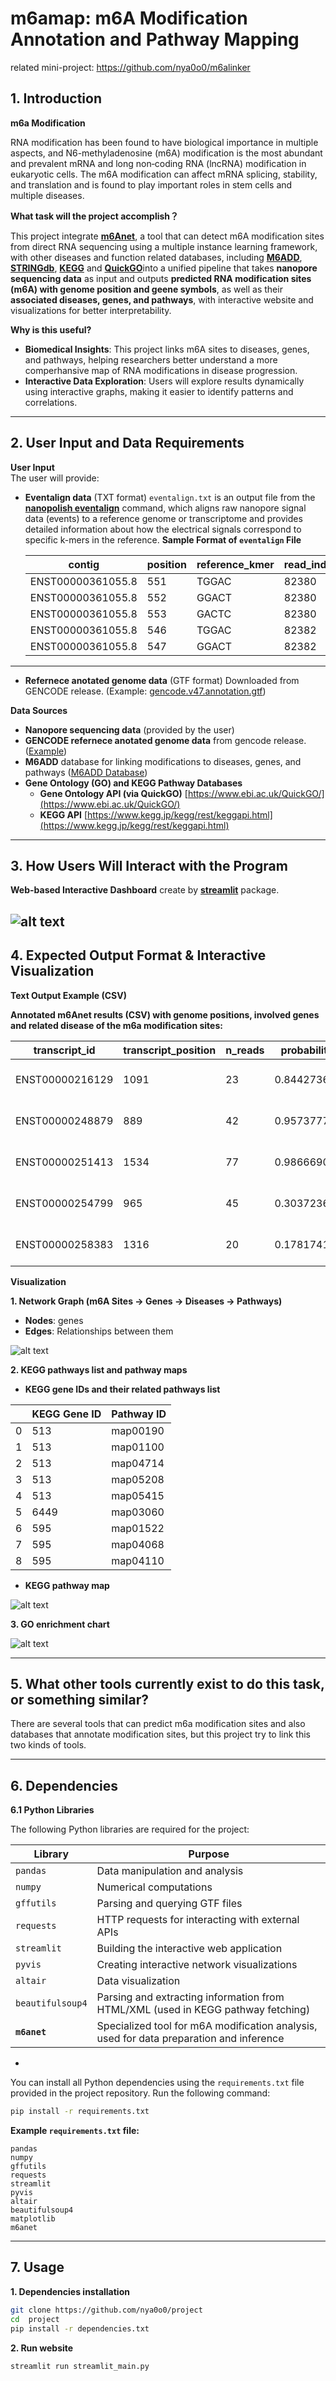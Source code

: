 # **m6amap: m6A Modification Annotation and Pathway Mapping**  

related mini-project: https://github.com/nya0o0/m6alinker

## **1. Introduction**  

**m6a Modification**

RNA modification has been found to have biological importance in multiple aspects, and N6-methyladenosine (m6A) modification is the most abundant and prevalent mRNA and long non‐coding RNA (lncRNA) modification in eukaryotic cells. The m6A modification can affect mRNA splicing, stability, and translation and is found to play important roles in stem cells and multiple diseases. 

**What task will the project accomplish？**

This project integrate [**m6Anet**](https://m6anet.readthedocs.io/en/latest/), a tool that can detect m6A modification sites from direct RNA sequencing using a multiple instance learning framework, with other diseases and function related databases, including [**M6ADD**](http://m6add.edbc.org/), [**STRINGdb**](https://string-db.org/), [**KEGG**](https://www.genome.jp/kegg/) and [**QuickGO**](https://www.ebi.ac.uk/QuickGO/)into a unified pipeline that takes **nanopore sequencing data** as input and outputs **predicted RNA modification sites (m6A) with genome position and geene symbols**, as well as their **associated diseases, genes, and pathways**, with interactive website and visualizations for better interpretability.  

**Why is this useful?**  

- **Biomedical Insights**: This project links m6A sites to diseases, genes, and pathways, helping researchers better understand a more comperhansive map of RNA modifications in disease progression.  
- **Interactive Data Exploration**: Users will explore results dynamically using interactive graphs, making it easier to identify patterns and correlations.  

---

## **2. User Input and Data Requirements**  

**User Input**  
The user will provide:  

- **Eventalign data** (TXT format)
`eventalign.txt` is an output file from the [**nanopolish eventalign**](https://github.com/jts/nanopolish) command, which aligns raw nanopore signal data (events) to a reference genome or transcriptome and provides detailed information about how the electrical signals correspond to specific k-mers in the reference.
    **Sample Format of `eventalign` File**

    | contig            | position | reference_kmer | read_index | strand | event_index | event_level_mean | event_stdv | event_length | model_kmer | model_mean | model_stdv | standardized_level | start_idx | end_idx |
    |--------------------|----------|----------------|------------|--------|-------------|------------------|------------|--------------|------------|------------|------------|--------------------|-----------|---------|
    | ENST00000361055.8 | 551      | TGGAC          | 82380      | t      | 1093        | 125.2            | 2.364      | 0.00299      | TGGAC      | 118.05     | 3.17       | 2.07               | 66904     | 66913   |
    | ENST00000361055.8 | 552      | GGACT          | 82380      | t      | 1094        | 122.49           | 4.523      | 0.00764      | GGACT      | 123.83     | 4.79       | -0.26              | 66881     | 66904   |
    | ENST00000361055.8 | 553      | GACTC          | 82380      | t      | 1095        | 92.61            | 2.74       | 0.00498      | GACTC      | 88.67      | 2.73       | 1.32               | 66866     | 66881   |
    | ENST00000361055.8 | 546      | TGGAC          | 82382      | t      | 1388        | 119.66           | 3.6        | 0.00332      | TGGAC      | 118.05     | 3.17       | 0.47               | 92966     | 92976   |
    | ENST00000361055.8 | 547      | GGACT          | 82382      | t      | 1389        | 124.2            | 8.115      | 0.00498      | GGACT      | 123.83     | 4.79       | 0.07               | 92951     | 92966   |


---


- **Refernece anotated genome data** (GTF format)
  Downloaded from GENCODE release. (Example: [gencode.v47.annotation.gtf](https://ftp.ebi.ac.uk/pub/databases/gencode/Gencode_human/release_47/gencode.v47.annotation.gtf.gz))

**Data Sources**  
- **Nanopore sequencing data** (provided by the user)  
- **GENCODE refernece anotated genome data** from gencode release.([Example](https://ftp.ebi.ac.uk/pub/databases/gencode/Gencode_human/release_47/gencode.v47.annotation.gtf.gz))
- **M6ADD** database for linking modifications to diseases, genes, and pathways ([M6ADD Database](https://m6add.org))  
- **Gene Ontology (GO) and KEGG Pathway Databases** 
  - **Gene Ontology API (via QuickGO)**  [https://www.ebi.ac.uk/QuickGO/](https://www.ebi.ac.uk/QuickGO/)  
  - **KEGG API**  [https://www.kegg.jp/kegg/rest/keggapi.html](https://www.kegg.jp/kegg/rest/keggapi.html)  

---

## **3. How Users Will Interact with the Program**   

**Web-based Interactive Dashboard** create by [**streamlit**](https://streamlit.io/) package.  

![alt text](Website_screenshot.png) 
---

## **4. Expected Output Format & Interactive Visualization**  

**Text Output Example (CSV)**  

**Annotated m6Anet results (CSV) with genome positions, involved genes and related disease of the m6a modification sites:**

| transcript_id     | transcript_position | n_reads | probability_modified | kmer  | mod_ratio           | genome_pos | chromosome | dist_up_exon_junc | dist_down_exon_junc | region | gene_name | transcript_type | m6add_Disease            | m6add_Symbol_id | m6add_chr | m6add_strand | m6add_start | m6add_end | m6add_p_value | m6add_logFC   | m6add_GSE      | m6add_Treat_method    | m6add_genome_pos |
|--------------------|---------------------|---------|-----------------------|-------|---------------------|------------|------------|--------------------|---------------------|--------|-----------|-----------------|--------------------------|-----------------|-----------|--------------|-------------|------------|---------------|----------------|----------------|-----------------------|------------------|
| ENST00000216129   | 1091               | 23      | 0.8442736864089966    | GGACT | 0.3043478260869565 | 43167069   | 22         | 1091.0            | 446.0               | CDS    | TTLL12    | protein_coding  | Acute monocytic leukemia | TTLL12          | 22        | -            | 43167020    | 43167118   | 0.000612042   | -3.068052935   | GSE87190       | MA9.3RAS R-2HG        | 43167069         |
| ENST00000248879   | 889                | 42      | 0.957377791404724     | GGACT | 0.6666666666666666 | 20319740   | 22         | 60.0              | 100.0               | UTR3   | DGCR6L    | protein_coding  | Acute monocytic leukemia | DGCR6L          | 22        | -            | 20319712    | 20319761   | 0.023999396   | 1.343734747    | GSE87190       | MA9.3ITD shNS-1-R-2HG | 20319736         |
| ENST00000251413   | 1534               | 77      | 0.9866690635681152    | GGACT | 0.8831168831168831 | 42615164   | 17         | 321.0             | 73.0                | UTR3   | TUBG1     | protein_coding  | Acute monocytic leukemia | TUBG1           | 17        | +            | 42615136    | 42615185   | 0.002256581   | -4.624972813   | GSE87190       | MA9.3RAS R-2HG        | 42615160         |
| ENST00000254799   | 965                | 45      | 0.3037236928939819    | GGACT | 0.1111111111111111 | 70819897   | 4          | 965.0             | 4113.0              | CDS    | GRSF1     | protein_coding  | Acute monocytic leukemia | GRSF1           | 4         | -            | 70819874    | 70819923   | 0.018212655   | -1.21302264    | GSE87190       | MA9.3RAS R-2HG        | 70819898         |
| ENST00000258383   | 1316               | 20      | 0.1781741976737976    | GGACT | 0.05               | 223967341  | 2          | 479.0             | 372.0               | UTR3   | MRPL44    | protein_coding  | Acute monocytic leukemia | MRPL44          | 2         | +            | 223967315   | 223967364  | 0.007863882   | -3.295836866   | GSE87190       | MA9.3RAS R-2HG        | 223967339        |

**Visualization**  

**1. Network Graph (m6A Sites → Genes → Diseases → Pathways)**  
- **Nodes**: genes
- **Edges**: Relationships between them

![alt text](interaction_network.png)

**2. KEGG pathways list and pathway maps**  

- **KEGG gene IDs and their related pathways list**

|   | KEGG Gene ID | Pathway ID |
|---|--------------|------------|
| 0 | 513          | map00190   |
| 1 | 513          | map01100   |
| 2 | 513          | map04714   |
| 3 | 513          | map05208   |
| 4 | 513         | map05415   |
| 5 | 6449        | map03060   |
| 6 | 595         | map01522   |
| 7 | 595         | map04068   |
| 8 | 595         | map04110   |

- **KEGG pathway map**

![alt text](kegg_map.png)


**3. GO enrichment chart**  

![alt text](go_enrichment.png)
  
---
## **5. What other tools currently exist to do this task, or something similar?**

There are several tools that can predict m6a modification sites and also databases that annotate modification sites, but this project try to link this two kinds of tools.

---
## **6. Dependencies** 

**6.1 Python Libraries**

The following Python libraries are required for the project:

| Library           | Purpose                                                                                     |
|--------------------|---------------------------------------------------------------------------------------------|
| `pandas`          | Data manipulation and analysis                                                              |
| `numpy`           | Numerical computations                                                                      |
| `gffutils`        | Parsing and querying GTF files                                                              |
| `requests`        | HTTP requests for interacting with external APIs                                            |
| `streamlit`       | Building the interactive web application                                                    |
| `pyvis`           | Creating interactive network visualizations                                                 |
| `altair`          | Data visualization                                                                          |
| `beautifulsoup4`  | Parsing and extracting information from HTML/XML (used in KEGG pathway fetching)            |
| **`m6anet`**      | Specialized tool for m6A modification analysis, used for data preparation and inference      |

-

You can install all Python dependencies using the `requirements.txt` file provided in the project repository. Run the following command:

```bash
pip install -r requirements.txt
```

**Example `requirements.txt` file:**

```plaintext
pandas
numpy
gffutils
requests
streamlit
pyvis
altair
beautifulsoup4
matplotlib
m6anet
```


---

## **7. Usage** 

**1. Dependencies installation**


```bash
git clone https://github.com/nya0o0/project
cd  project
pip install -r dependencies.txt
```


**2. Run website**

```bash
streamlit run streamlit_main.py
```